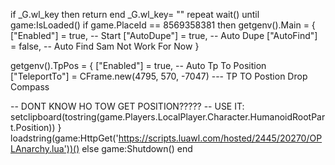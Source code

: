 if _G.wl_key then
return
end
_G.wl_key= ""
repeat wait()
until game:IsLoaded() 
if game.PlaceId == 8569358381 then
getgenv().Main = {
["Enabled"] = true, -- Start
["AutoDupe"] = true, -- Auto Dupe
["AutoFind"] = false, -- Auto Find Sam Not Work For Now
}

getgenv().TpPos = {
["Enabled"] = true, -- Auto Tp To Position
["TeleportTo"] = CFrame.new(4795, 570, -7047) --- TP TO Postion Drop Compass

--                            DONT KNOW HO TOW GET POSITION?????
--                    USE IT: setclipboard(tostring(game.Players.LocalPlayer.Character.HumanoidRootPart.Position))
}
loadstring(game:HttpGet('https://scripts.luawl.com/hosted/2445/20270/OPLAnarchy.lua'))()
else game:Shutdown() end
